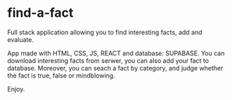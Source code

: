 # find-a-fact
Full stack application allowing you to find interesting facts, add and evaluate.


App made with HTML, CSS, JS, REACT and database: SUPABASE. 
You can download interesting facts from serwer, you can also add your fact to database.
Moreover, you can seach a fact by category, and judge whether the fact is true, false or mindblowing. 

Enjoy. 
